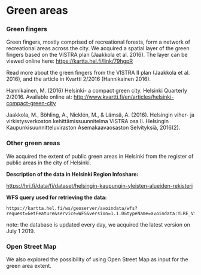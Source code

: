 # Green areas


### Green fingers

Green fingers, mostly comprised of recreational forests, form a network of recreational areas across the city.
We acquired a spatial layer of the green fingers based on the VISTRA plan (Jaakkola et al. 2016). The layer can be viewed online here:
 https://kartta.hel.fi/link/79hgpR 

Read more about the green fingers from the VISTRA II plan (Jaakkola et al. 2016), and the article in Kvartti 2/2016 (Hannikainen 2016).

Hannikainen, M. (2016) Helsinki- a compact green city. Helsinki Quarterly 2/2016. Available online at:
http://www.kvartti.fi/en/articles/helsinki-compact-green-city

Jaakkola, M., Böhling, A., Nicklén, M., & Lämsä, A. (2016). Helsingin viher- ja virkistysverkoston kehittämissuunnitelma VISTRA osa II. 
Helsingin Kaupunkisuunnitteluviraston Asemakaavaosaston Selvityksiä, 2016(2).

### Other green areas

We acquired the extent of public green areas in Helsinki from the register of public areas in the city of Helsinki.

**Description of the data in Helsinki Region Infoshare:**

https://hri.fi/data/fi/dataset/helsingin-kaupungin-yleisten-alueiden-rekisteri

**WFS query used for retrieving the data:**
```
https://kartta.hel.fi/ws/geoserver/avoindata/wfs?request=GetFeature&service=WFS&version=1.1.0&typeName=avoindata:YLRE_Viheralue_alue&outputFormat=kml
```
note: the database is updated every day, we acquired the latest version on July 1 2019.


### Open Street Map

We also explored the possibility of using Open Street Map as input for the green area extent. 